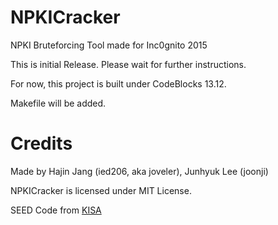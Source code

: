 # NPKICracker
NPKI Bruteforcing Tool made for Inc0gnito 2015

This is initial Release. Please wait for further instructions.

For now, this project is built under CodeBlocks 13.12.

Makefile will be added.


# Credits
Made by Hajin Jang (ied206, aka joveler), Junhyuk Lee (joonji)

NPKICracker is licensed under MIT License.

SEED Code from [KISA](https://seed.kisa.or.kr/iwt/ko/sup/EgovSeedInfo.do)